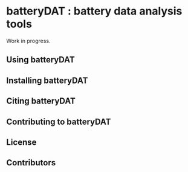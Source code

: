 # batteryDAT : battery data analysis tools

Work in progress.

## Using batteryDAT


## Installing batteryDAT

## Citing batteryDAT

## Contributing to batteryDAT

## License

## Contributors
